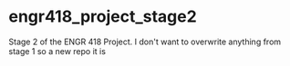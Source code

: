 # engr418_project_stage2
Stage 2 of the ENGR 418 Project. I don't want to overwrite anything from stage 1 so a new repo it is
